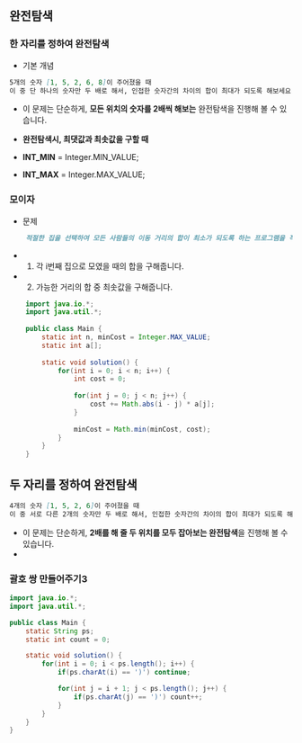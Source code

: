 ## 완전탐색
### 한 자리를 정하여 완전탐색
- 기본 개념
``` markdown
5개의 숫자 [1, 5, 2, 6, 8]이 주어졌을 때
이 중 단 하나의 숫자만 두 배로 해서, 인접한 숫자간의 차이의 합이 최대가 되도록 해보세요.

```
- 이 문제는 단순하게, **모든 위치의 숫자를 2배씩 해보는** 완전탐색을 진행해 볼 수 있습니다.

- **완전탐색시, 최댓값과 최솟값을 구할 때**

- **INT_MIN** = Integer.MIN_VALUE;
- **INT_MAX** = Integer.MAX_VALUE;

### 모이자
- 문제
``` markdown
    적절한 집을 선택하여 모든 사람들의 이동 거리의 합이 최소가 되도록 하는 프로그램을 작성해보세요.
```
- 1. 각 i번째 집으로 모였을 때의 합을 구해줍니다.
- 2. 가능한 거리의 합 중 최솟값을 구해줍니다.
``` java
    import java.io.*;
    import java.util.*;
    
    public class Main {
        static int n, minCost = Integer.MAX_VALUE;
        static int a[];
    
        static void solution() {
            for(int i = 0; i < n; i++) {
                int cost = 0;
    
                for(int j = 0; j < n; j++) {
                    cost += Math.abs(i - j) * a[j];
                }
    
                minCost = Math.min(minCost, cost);
            }
        }
    }
```
## 두 자리를 정하여 완전탐색
``` markdown
4개의 숫자 [1, 5, 2, 6]이 주어졌을 때
이 중 서로 다른 2개의 숫자만 두 배로 해서, 인접한 숫자간의 차이의 합이 최대가 되도록 해보세요.
```

- 이 문제는 단순하게, **2배를 해 줄 두 위치를 모두 잡아보는 완전탐색**을 진행해 볼 수 있습니다.
- 
### 괄호 쌍 만들어주기3

``` java
import java.io.*;
import java.util.*;

public class Main {
    static String ps;
    static int count = 0;

    static void solution() {
        for(int i = 0; i < ps.length(); i++) {
            if(ps.charAt(i) == ')') continue;

            for(int j = i + 1; j < ps.length(); j++) {
                if(ps.charAt(j) == ')') count++;
            }
        }
    }
}
```
